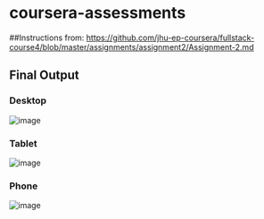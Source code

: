 # coursera-assessments
##Instructions from: https://github.com/jhu-ep-coursera/fullstack-course4/blob/master/assignments/assignment2/Assignment-2.md
## Final Output
### Desktop
![image](https://user-images.githubusercontent.com/61741903/202102315-1a57bd61-eac3-4ad2-80fb-48f805047966.png)

### Tablet
![image](https://user-images.githubusercontent.com/61741903/202102674-8032400d-ba5d-4b1b-a3b5-74d9a362f9f9.png)

### Phone
![image](https://user-images.githubusercontent.com/61741903/202102753-25fb7770-dd34-41bb-914a-91aab3c08121.png)

